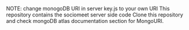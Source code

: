 NOTE: change monogoDB URI in server key.js to your own URI
This repository contains the sociomeet server side code
Clone this repository and check mongoDB atlas documentation section for MongoURI.
